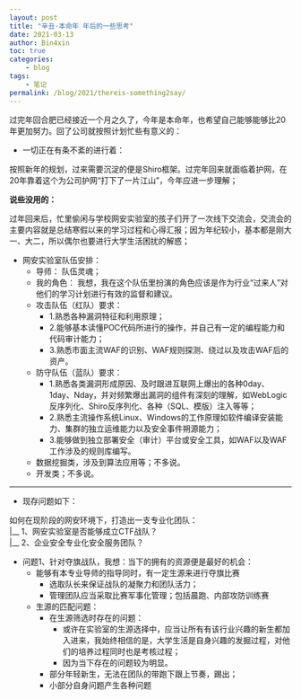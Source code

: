 ```yaml
---
layout: post
title: "辛丑·本命年 年后的一些思考"
date: 2021-03-13
author: Bin4xin
toc: true
categories:
    - blog
tags:
    - 笔记
permalink: /blog/2021/thereis-something2say/
---
```



过完年回合肥已经接近一个月之久了，今年是本命年，也希望自己能够能够比20年更加努力。回了公司就按照计划忙些有意义的：

- 一切正在有条不紊的进行着：

按照新年的规划，过来需要沉淀的便是Shiro框架。过完年回来就面临着护网，在20年靠着这个为公司护网“打下了一片江山”，今年应进一步理解；

**说些没用的：**

过年回来后，忙里偷闲与学校网安实验室的孩子们开了一次线下交流会，交流会的主要内容就是总结寒假以来的学习过程和心得汇报；因为年纪较小，基本都是刚大一、大二，所以偶尔也要进行大学生活困扰的解惑；

- 网安实验室队伍安排：
    * 导师：
    队伍灵魂；
    * 我的角色：
    我想，我在这个队伍里扮演的角色应该是作为行业“过来人”对他们的学习计划进行有效的监督和建议。
    * 攻击队伍（红队）要求：
        * 1.熟悉各种漏洞特征和利用原理；
        * 2.能够基本读懂POC代码所进行的操作，并自己有一定的编程能力和代码审计能力；
        * 3.熟悉市面主流WAF的识别、WAF规则探测、绕过以及攻击WAF后的资产。
    * 防守队伍（蓝队）要求：
        * 1.熟悉各类漏洞形成原因、及时跟进互联网上爆出的各种0day、1day、Nday，并对频繁爆出漏洞的组件有深刻的理解，如WebLogic反序列化、Shiro反序列化、各种（SQL、模版）注入等等；
        * 2.熟悉主流操作系统Linux、Windows的工作原理如软件编译安装能力、集群的独立运维能力以及安全事件朔源能力；
        * 3.能够做到独立部署安全（审计）平台或安全工具，如WAF以及WAF工作涉及的规则库编写。
    * 数据挖掘类，涉及到算法应用等；不多说。
    * 开发类；不多说。

---

- 现存问题如下：

如何在现阶段的网安环境下，打造出一支专业化团队：<br>
    |__ 1、网安实验室是否能够成立CTF战队？<br>
    |__ 2、企业安全专业化安全服务团队？<br>
    
- 问题1、针对夺旗战队，我想：当下的拥有的资源便是最好的机会：
    - 能够有本专业导师的指导同时，有一定生源来进行夺旗比赛
        * 选取队长来保证战队的凝聚力和团队活力；
        * 管理团队应当采取比赛军事化管理；包括晨跑、内部攻防训练赛
    - 生源的匹配问题：
        * 在生源筛选时存在的问题：
            * 或许在实验室的生源选择中，应当让所有有该行业兴趣的新生都加入进来，我始终相信的是，大学生活是自身兴趣的发掘过程，对他们的培养过程同时也是考核过程；
            * 因为当下存在的问题较为明显。
        * 部分年轻新生，无法在团队的带跑下跟上节奏，踢出；
        * 小部分自身问题产生各种问题
    